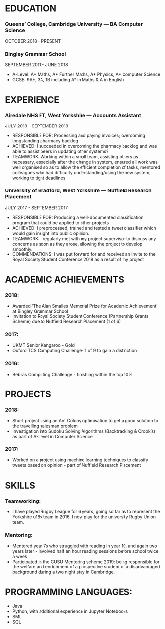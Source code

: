 # EDUCATION
### Queens’ College, Cambridge University — BA Computer Science
OCTOBER 2018 - PRESENT
### Bingley Grammar School
SEPTEMBER 2011 - JUNE 2018
- A-Level: A* Maths, A* Further Maths, A* Physics, A* Computer Science
- GCSE: 9A\*, 3A, 1B including A\* in Maths & A in English

# EXPERIENCE
### Airedale NHS FT, West Yorkshire — Accounts Assistant
JULY 2018 - SEPTEMBER 2018
- RESPONSIBLE FOR: Processing and paying invoices; overcoming longstanding pharmacy backlog
- ACHIEVED: I succeeded in overcoming the pharmacy backlog and was able to assist peers in updating other systems?
- TEAMWORK: Working within a small team, assisting others as necessary, especially after the change in system, ensured all work was well organised so as to allow the efficient completion of tasks, mentored colleagues who had difficulty understanding/using the new system, working to tight deadlines

### University of Bradford, West Yorkshire — Nuffield Research Placement
JULY 2017 - SEPTEMBER 2017
- RESPONSIBLE FOR: Producing a well-documented classification program that could be applied to other projects
- ACHIEVED: I preprocessed, trained and tested a tweet classifier which would gain insight into public opinion.
- TEAMWORK: I regularly met with my project supervisor to discuss any concerns as soon as they arose, allowing the project to develop smoothly. 
- COMMENDATIONS: I was put forward for and received an invite to the Royal Society Student Conference 2018 as a result of my project

# ACADEMIC ACHIEVEMENTS
### 2018:
- Awarded ‘The Alan Smailes Memorial Prize for Academic Achievement’ at Bingley Grammar School
- Invitation to Royal Society Student Conference (Partnership Grants Scheme) due to Nuffield Research Placement (1 of 6)
### 2017:
- UKMT Senior Kangaroo - Gold
- Oxford TCS Computing Challenge- 1 of 9 to gain a distinction
### 2016:
- Bebras Computing Challenge - finishing within the top 10%

# PROJECTS
### 2018:
- Short project using an Ant Colony optimisation to get a good solution to the travelling salesman problem
- Investigation into Sudoku Solving Algorithms (Backtracking & Crook’s) as part of A-Level in Computer Science
### 2017:
- Worked on a project using machine learning techniques to classify tweets based on opinion - part of Nuffield Research Placement

# SKILLS
### Teamworking:
- I have played Rugby League for 6 years, going so far as to represent the Yorkshire u18s team in 2016. I now play for the university Rugby Union team. 
### Mentoring:
- Mentored year 7s who struggled with reading in year 10, and again two years later - involved half an hour reading sessions before school twice a week
- Participated in the CUSU Mentoring scheme 2019: being responsible for the welfare and enrichment of a prospective student of a disadvantaged background during a two night stay in Cambridge.

# PROGRAMMING LANGUAGES:
- Java
- Python, with additional experience in Jupyter Notebooks
- SML
- SQL

